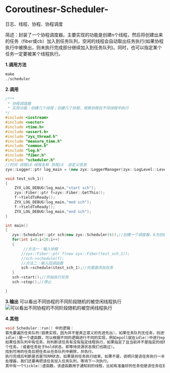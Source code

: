 # Coroutinesr-Scheduler-
日志、线程、协程、协程调度

简述：封装了一个协程调度器。主要实现的功能是创建n个线程，然后将创建出来的任务（fiber或cb）加入到任务队列，空闲的线程会自动取出任务执行(如果协程执行中被换出，则未执行完成部分继续加入到任务队列)。同时，也可以指定某个任务一定要被某个线程执行。

**1.调用方法**

```cpp
make
./scheduler
```
**2.调用**

```cpp
/***
 * 协程调度器
 * 实现功能：创建几个线程；创建几个协程，观察协程在不同线程中执行
*/
#include <iostream>
#include <vector>
#include <time.h>
#include <assert.h>
#include "zyx_thread.h"
#include "measure_time.h"
#include "common.h"
#include "log.h"
#include "fiber.h"
#include "scheduler.h"
//时间 线程id-线程名称 协程id  自定义信息
zyx::Logger::ptr log_main = (new zyx::LoggerManager(zyx::LogLevel::Level::DEBUG, true, false))->Getlogger(); 

void test_sch_1()
{
    ZYX_LOG_DEBUG(log_main,"start sch");
    zyx::Fiber::ptr f=zyx::Fiber::GetThis();
    f->YieldToReady();
    ZYX_LOG_DEBUG(log_main,"med sch");
    f->YieldToReady();
    ZYX_LOG_DEBUG(log_main,"end sch");
}

int main()
{
   zyx::Scheduler::ptr sch(new zyx::Scheduler(6));//创建一个调度器，6为创建的线程个数
   for(int i=0;i<20;i++)
   {
   		//方法一：输入协程
       //zyx::Fiber::ptr f(new zyx::Fiber(test_sch_1)); 
       //sch->schedule(f);
       //方法二：输入回调函数
       sch->schedule(&test_sch_1);//向里面添加任务
   }
   sch->start();//开始执行任务
   sch->stop();//停止

}
```
**3.输出**
可以看出不同协程的不同阶段随机的被空闲线程执行
![可以看出不同协程的不同阶段随机的被空闲线程执行](https://img-blog.csdnimg.cn/56e0a86f9a9d4f9aa95c9e8404bf2358.png)

**4.其他**

```cpp
void Scheduler::run() 中的逻辑：
首先要遍历任务队列(链表实现，因为并不是真正意义的先进先出)，如果任务队列无任务，则进行idle(),
idle()是一个虚函数，可以根据不同的逻辑进行不同的实现，例如epoll就在idle()中进行epoll_wait().
如果任务队列中有任务，则判断该任务有没有指定线程执行，如果指定了且当前并不是指定的线程则寻找下一
个任务。(或者任务处于hold状态，即等待资源状态我们也跳过)。
找到可用的任务后把任务从任务队列中删除，并执行。
执行完成后判断是否是TERM状态，如果是则任务执行结束，如果不是，说明只是该任务执行一半主动放弃了
处理器，我们还要再把该任务加入任务队列，等待下一次执行。
其中有一个tickle()虚函数，该虚函数用于通知别的线程，比如有准备好的任务但是该任务在指定线程中执行，但是这不是指定的协程，则可以通过tickle()通知其他线程。

```

